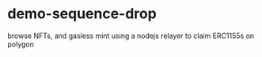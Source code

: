 # demo-sequence-drop

browse NFTs, and gasless mint using a nodejs relayer to claim ERC1155s on polygon
